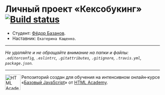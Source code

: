 # Личный проект «Кексобукинг» [![Build status][travis-image]][travis-url]

* Студент: [Фёдор Базанов](https://up.htmlacademy.ru/javascript/11/user/483955).
* Наставник: `Екатерина Кащенко`.

---

_Не удаляйте и не обращайте внимание на папки и файлы:_<br>
_`.editorconfig`, `.eslintrc`, `.gitattributes`, `.gitignore`, `.travis.yml`, `package.json`._

---

<a href="https://htmlacademy.ru/intensive/javascript"><img align="left" width="50" height="50" title="HTML Academy" src="https://up.htmlacademy.ru/static/img/intensive/javascript/logo-for-github.svg"></a>

Репозиторий создан для обучения на интенсивном онлайн‑курсе «[Базовый JavaScript](https://htmlacademy.ru/intensive/javascript)» от [HTML Academy](https://htmlacademy.ru).

[travis-image]: https://travis-ci.org/htmlacademy-javascript/483955-keksobooking.svg?branch=master
[travis-url]: https://travis-ci.org/htmlacademy-javascript/483955-keksobooking
